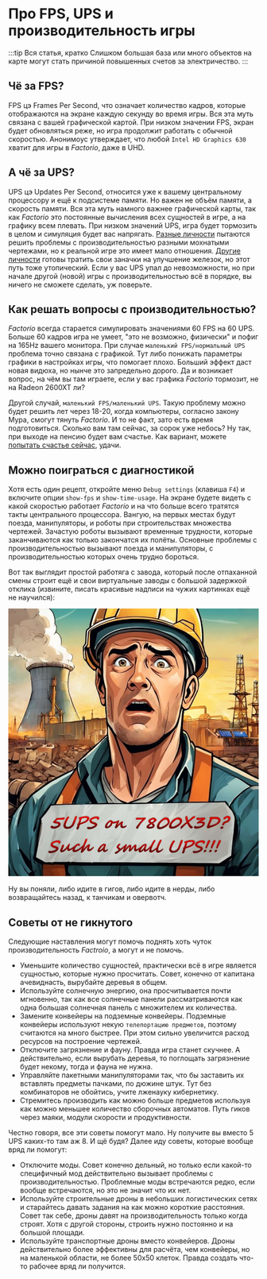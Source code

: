 # Про FPS, UPS и производительность игры

:::tip Вся статья, кратко
Слишком большая база или много объектов на карте могут стать причиной повышенных счетов за электричество.
:::

## Чё за FPS?

FPS цэ Frames Per Second, что означает количество кадров, которые отображаются на экране каждую секунду во время игры. Вся эта муть связана с вашей графической картой. При низком значении FPS, экран будет обновляться реже, но игра продолжит работать с обычной скоростью. Анонимоус утверждает, что любой `Intel HD Graphics 630` хватит для игры в *Factorio*, даже в UHD.

## А чё за UPS?

UPS цэ Updates Per Second, относится уже к вашему центральному процессору и ещё к подсистеме памяти. Но важен не объём памяти, а скорость памяти. Вся эта муть намного важнее графической карты, так как *Factorio* это постоянные вычисления всех сущностей в игре, а на графику всем плевать. При низком значений UPS, игра будет тормозить в целом и симуляция будет вас напрягать. [Разные личности](./NerdsVsGeeks.md#озабоченные-гигагерцами-и-тэрафлопсами) пытаются решить проблемы с производительностью разными мохнатыми чертежами, но к реальной игре это имеет мало отношения. [Другие личности](./NerdsVsGeeks.md#народные-деффутаты) готовы тратить свои заначки на улучшение железок, но этот путь тоже утопический. Если у вас UPS упал до невозможности, но при начале другой (новой) игры с производительностью всё в порядке, вы ничего не сможете сделать, уж поверьте.

## Как решать вопросы с производительностью?

*Factorio* всегда старается симулировать значениями 60 FPS на 60 UPS. Больше 60 кадров игра не умеет, "это не возможно, физически" и пофиг на 165Hz вашего монитора. При случае `маленький FPS/нормальный UPS` проблема точно связана с графикой. Тут либо понижать параметры графики в настройках игры, что помогает плохо. Больший эффект даст новая видюха, но нынче это запредельно дорого. Да и возникает вопрос, на чём вы там играете, если у вас графика *Factorio* тормозит, не на Radeon 2600XT ли?

Другой случай, `маленький FPS/маленький UPS`. Такую проблему можно будет решить лет через 18-20, когда компьютеры, согласно закону Мура, смогут тянуть *Factorio*. И то не факт, зато есть время подготовиться. Сколько вам там сейчас, за сорок уже небось? Ну так, при выходе на пенсию будет вам счастье. Как вариант, можете [попытать счастье сейчас](https://wiki.factorio.com/Tutorial:Diagnosing_performance_issues), удачи.

## Можно поиграться с диагностикой

Хотя есть один рецепт, откройте меню `Debug settings` (клавиша `F4`) и включите опции `show-fps` и `show-time-usage`. На экране будете видеть с какой скоростью работает *Factorio* и на что больше всего тратятся такты центрального процессора. Вангую, на первых местах будут поезда, манипуляторы, и роботы при строительствах множества чертежей. Зачастую роботы вызывают временные трудности, которые заканчиваются как только закончатся их полёты. Основные проблемы с производительностью вызывают поезда и манипуляторы, с производительностью которых очень трудно бороться.

Вот так выглядит простой работяга с завода, который после отпаханной смены строит ещё и свои виртуальные заводы с большой задержкой отклика (извините, писать красивые надписи на чужих картинках ещё не научился):

*![Factorio на 5 UPS](../_images/Additionals/FPSandUPS.01.jpg)*

Ну вы поняли, либо идите в гигов, либо идите в нерды, либо возвращайтесь назад, к танчикам и овервотч.

## Советы от не гикнутого

Следующие наставления могут помочь поднять хоть чуток производительность *Factroio*, а могут и не помочь.

* Уменьшите количество сущностей, практически всё в игре является сущностью, которые нужно просчитать. Совет, конечно от капитана ачевиднасть, вырубайте деревья в общем.
* Используйте солнечную энергию, она просчитывается почти мгновенно, так как все солнечные панели рассматриваются как одна большая солнечная панель с множителем их количества.
* Замените конвейеры на подземные конвейеры. Подземные конвейеры используют некую `телепортацию предметов`, поэтому считаются на много быстрее. При этом сильно увеличится расход ресурсов на построение чертежей.
* Отключите загрязнение и фауну. Правда игра станет скучнее. А действительно, если вырубать деревья, то поглощать загрязнение будет некому, тогда и фауна не нужна.
* Управляйте пакетными манипуляторами так, что бы заставить их вставлять предметы пачками, по дюжине штук. Тут без комбинаторов не обойтись, учите лженауку кибернетику.
* Стремитесь производить как можно больше предметов используя как можно меньшее количество сборочных автоматов. Путь гиков через маяки, модули скорости и продуктивности.

Честно говоря, все эти советы помогут мало. Ну получите вы вместо 5 UPS каких-то там аж 8. И щё будя? Далее иду советы, которые вообще вряд ли помогут:

* Отключите моды. Совет конечно дельный, но только если какой-то специфичный мод действительно вызывает проблемы с производительностью. Проблемные моды встречаются редко, если вообще встречаются, но это не значит что их нет.
* Используйте строительные дроны в небольших логистических сетях и старайтесь давать задания на как можно короткие расстояния. Совет так себе, дроны давят на производительность только когда строят. Хотя с другой стороны, строить нужно постоянно и на большой площади.
* Используйте транспортные дроны вместо конвейеров. Дроны действительно более эффективны для расчёта, чем конвейеры, но на маленькой области, не более 50x50 клеток. Правда создать что-то рабочее вряд ли получится.
